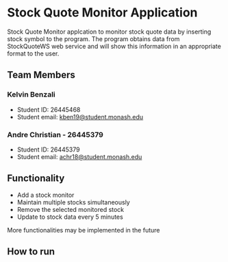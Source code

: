# Stock Quote Monitor Application
Stock Quote Monitor applcation to monitor stock quote data by inserting stock 
symbol to the program. The program obtains data from StockQuoteWS web service 
and will show this information in an appropriate format to the user.

## Team Members
### Kelvin Benzali 
- Student ID: 26445468
- Student email: kben19@student.monash.edu

### Andre Christian - 26445379
- Student ID: 26445379
- Student email: achr18@student.monash.edu

## Functionality
- Add a stock monitor
- Maintain multiple stocks simultaneously
- Remove the selected monitored stock
- Update to stock data every 5 minutes

More functionalities may be implemented in the future

## How to run